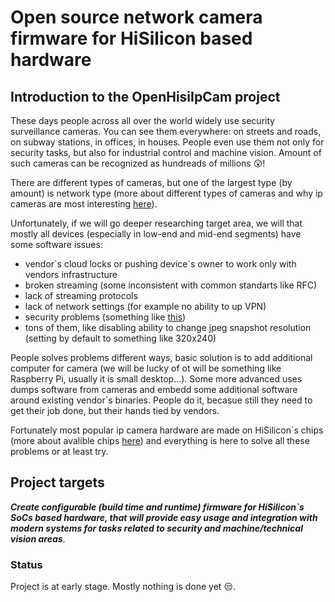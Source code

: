 # Open source network camera firmware for HiSilicon based hardware 

## Introduction to the **OpenHisiIpCam** project

These days people across all over the world widely use security surveillance cameras. 
You can see them everywhere: on streets and roads, on subway stations, in offices, in houses.
People even use them not only for security tasks, but also for industrial control and machine vision.
Amount of such cameras can be recognized as hundreads of millions :astonished:! 

There are different types of cameras, but one of the largest type (by amount) is network type 
(more about different types of cameras and why ip cameras are most interesting [here](/cctv/what-ip-camera-is/)).

Unfortunately, if we will go deeper researching target area, we will that mostly all devices (especially in low-end and mid-end
segments) have some software issues:

* vendor\`s cloud locks or pushing device\`s owner to work only with vendors infrastructure
* broken streaming (some inconsistent with common standarts like RFC)
* lack of streaming protocols
* lack of network settings (for example no ability to up VPN)
* security problems (something like [this](https://pierrekim.github.io/blog/2017-03-08-camera-goahead-0day.html))
* tons of them, like disabling ability to change jpeg snapshot resolution (setting by default to something like 320x240)

People solves problems different ways, basic solution is to add additional computer for camera 
(we will be lucky of ot will be something like Raspberry Pi, usually it is small desktop...).
Some more advanced uses dumps software from cameras and embedd some additional software around existing vendor`s binaries.
People do it, becasue still they need to get their job done, but their hands tied by vendors.

Fortunately most popular ip camera hardware are made on HiSilicon`s chips (more about avalible chips [here](/cctv/hisilicon-chips/)) 
and everything is here to solve all these problems or at least try.

## Project targets

***Create configurable (build time and runtime) firmware for HiSilicon`s SoCs based hardware, that will
provide easy usage and integration with modern systems for tasks related to security and machine/technical vision areas***.

### Status

Project is at early stage. Mostly nothing is done yet :unamused:.
